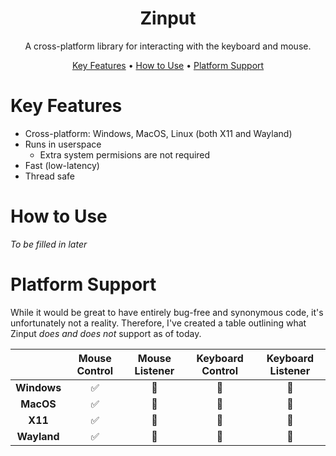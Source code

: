 <div align="center">
  <h1>Zinput</h1>

  A cross-platform library for interacting with the keyboard and mouse.

  <a href="#key-features">Key Features</a> •
  <a href="#how-to-use">How to Use</a> •
  <a href="#platform-support">Platform Support</a>
</div>

<!-- at some point I'd like to add a showcase gif here -->

# Key Features
* Cross-platform: Windows, MacOS, Linux (both X11 and Wayland)
* Runs in userspace
  - Extra system permisions are not required
* Fast (low-latency)
* Thread safe


# How to Use
*To be filled in later*

# Platform Support
While it would be great to have entirely bug-free and synonymous code, it's unfortunately not a reality. Therefore, I've created a table outlining what Zinput *does and does not* support as of today.

<table align="center">
  <thead>
    <tr>
      <th align="center"></th>
      <th align="center"><strong>Mouse Control</strong></th>
      <th align="center"><strong>Mouse Listener</strong></th>
      <th align="center"><strong>Keyboard Control</strong></th>
      <th align="center"><strong>Keyboard Listener</strong></th>
    </tr>
  </thead>
  <tbody>
    <tr>
      <td align="center"><strong>Windows</strong></td>
      <td align="center">✅</td>
      <td align="center">🏃</td>
      <td align="center">🏃</td>
      <td align="center">🏃</td>
    </tr>
    <tr>
      <td align="center"><strong>MacOS</strong></td>
      <td align="center">✅</td>
      <td align="center">🏃</td>
      <td align="center">🏃</td>
      <td align="center">🏃</td>
    </tr>
    <tr>
      <td align="center"><strong>X11</strong></td>
      <td align="center">✅</td>
      <td align="center">🏃</td>
      <td align="center">🏃</td>
      <td align="center">🏃</td>
    </tr>
    <tr>
      <td align="center"><strong>Wayland</strong></td>
      <td align="center">✅</td>
      <td align="center">🏃</td>
      <td align="center">🏃</td>
      <td align="center">🏃</td>
    </tr>
  </tbody>
</table>
